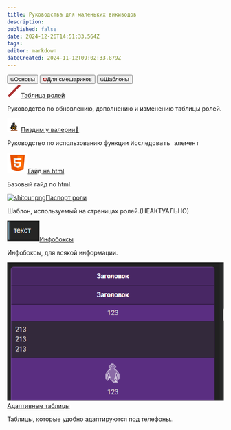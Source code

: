 ```yaml
---
title: Руководства для маленьких викиводов
description: 
published: false
date: 2024-12-26T14:51:33.564Z
tags: 
editor: markdown
dateCreated: 2024-11-12T09:02:33.879Z
---
```


<div class="maincontainer">
  <div class="buttoncontainer">
    <button id="buttonbas"><img src="/guides/passenger.png">Основы</button>
    <button id="buttonadvanced"><img src="/guides/warden's_icon.png">Для смешариков</button>             <button id="buttontemplates"><img src="/guides/passenger.png">Шаблоны</button>
  </div>
  <div class="content-container">
    <div class="content-table" id="bas">
      <a href="/wiki-inside/roles-update"><img src="/bar_jobslots.png" alt="interactions.png" class="zoom"/>Таблица ролей</a>
      <p>Руководство по обновлению, дополнению и изменению таблицы ролей.</p>
      <a href="/wiki-inside/pizdimyvalery"><img src="/guides/wiki/thiefcharacter.png" alt="interactions.png" class="zoom"/>Пиздим у валерии🍻</a>
      <p>Руководство по использованию функции <kbd>Исследовать элемент</kbd></p>
    </div>
    <div class="content-table" id="advanced">
      <a href="/wiki-inside/design-guide"><img src="/icons8-html-48.png" alt="shitcur.png" class="zoom"/>Гайд на html</a>
      <p>Базовый гайд по html.</p>
    </div>
    <div class="content-table" id="templates">
      <a href="/wiki-inside/templates/role-passport"><img src="https://wiki.ss14.su/main_page_icons/roles_icon.png" alt="shitcur.png" class="zoom"/>Паспорт роли</a>
      <p>Шаблон, используемый на страницах ролей.(НЕАКТУАЛЬНО)</p>
      <a href="/memberspages/Gavrik/InfoBoxes"><img src="/guides/screenshot_94.png" alt="shitcur.png" class="zoom"/>Инфобоксы</a>
      <p>Инфобоксы, для всякой информации.</p>
      <a href="/memberspages/Gavrik/tables"><img src="/guides/screenshot_35.png" alt="shitcur.png" class="zoom"/>Адаптивные таблицы</a>
      <p>Таблицы, которые удобно адаптируются под телефоны..</p>
    </div>
   </div>
  </div>
</div>